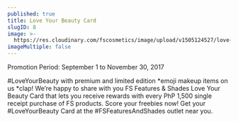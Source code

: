 ```yaml
---
published: true
title: Love Your Beauty Card
slugID: 8
image: >-
  https://res.cloudinary.com/fscosmetics/image/upload/v1505124527/love-your-beauty-card.jpg
imageMultiple: false
---
```

Promotion Period: September 1 to November 30, 2017

#LoveYourBeauty with premium and limited edition *emoji makeup items on us *clap!  We’re happy to share with you FS Features & Shades Love Your Beauty Card that lets you receive rewards with every PhP 1,500 single receipt purchase of FS products.  Score your freebies now!  Get your #LoveYourBeauty Card at the #FSFeaturesAndShades outlet near you.
